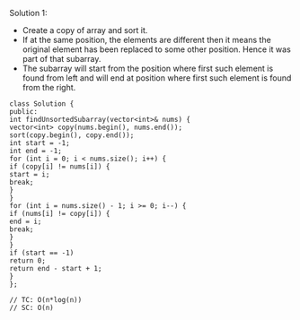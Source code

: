 Solution 1:
​
- Create a copy of array and sort it.
- If at the same position, the elements are different then it means the original element has been replaced to some other position. Hence it was part of that subarray.
- The subarray will start from the position where first such element is found from left and will end at position where first such element is found from the right.
​
```
class Solution {
public:
int findUnsortedSubarray(vector<int>& nums) {
vector<int> copy(nums.begin(), nums.end());
sort(copy.begin(), copy.end());
int start = -1;
int end = -1;
for (int i = 0; i < nums.size(); i++) {
if (copy[i] != nums[i]) {
start = i;
break;
}
}
for (int i = nums.size() - 1; i >= 0; i--) {
if (nums[i] != copy[i]) {
end = i;
break;
}
}
if (start == -1)
return 0;
return end - start + 1;
}
};
​
// TC: O(n*log(n))
// SC: O(n)
```